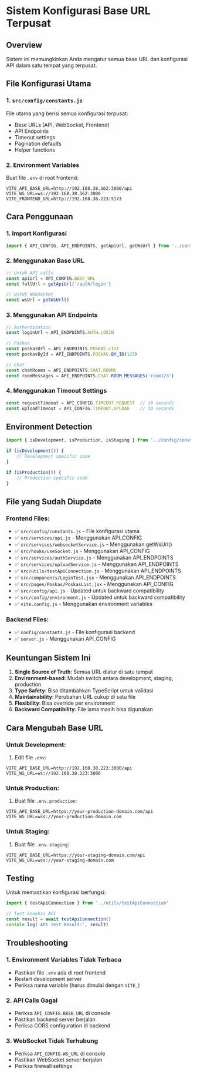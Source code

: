 # Sistem Konfigurasi Base URL Terpusat

## Overview
Sistem ini memungkinkan Anda mengatur semua base URL dan konfigurasi API dalam satu tempat yang terpusat.

## File Konfigurasi Utama

### 1. `src/config/constants.js`
File utama yang berisi semua konfigurasi terpusat:
- Base URLs (API, WebSocket, Frontend)
- API Endpoints
- Timeout settings
- Pagination defaults
- Helper functions

### 2. Environment Variables
Buat file `.env` di root frontend:
```env
VITE_API_BASE_URL=http://192.168.38.162:3000/api
VITE_WS_URL=ws://192.168.38.162:3000
VITE_FRONTEND_URL=http://192.168.38.223:5173
```

## Cara Penggunaan

### 1. Import Konfigurasi
```javascript
import { API_CONFIG, API_ENDPOINTS, getApiUrl, getWsUrl } from '../config/constants'
```

### 2. Menggunakan Base URL
```javascript
// Untuk API calls
const apiUrl = API_CONFIG.BASE_URL
const fullUrl = getApiUrl('/auth/login')

// Untuk WebSocket
const wsUrl = getWsUrl()
```

### 3. Menggunakan API Endpoints
```javascript
// Authentication
const loginUrl = API_ENDPOINTS.AUTH.LOGIN

// Poskas
const poskasUrl = API_ENDPOINTS.POSKAS.LIST
const poskasById = API_ENDPOINTS.POSKAS.BY_ID(123)

// Chat
const chatRooms = API_ENDPOINTS.CHAT.ROOMS
const roomMessages = API_ENDPOINTS.CHAT.ROOM_MESSAGES('room123')
```

### 4. Menggunakan Timeout Settings
```javascript
const requestTimeout = API_CONFIG.TIMEOUT.REQUEST  // 10 seconds
const uploadTimeout = API_CONFIG.TIMEOUT.UPLOAD    // 30 seconds
```

## Environment Detection

```javascript
import { isDevelopment, isProduction, isStaging } from '../config/constants'

if (isDevelopment()) {
    // Development specific code
}

if (isProduction()) {
    // Production specific code
}
```

## File yang Sudah Diupdate

### Frontend Files:
- ✅ `src/config/constants.js` - File konfigurasi utama
- ✅ `src/services/api.js` - Menggunakan API_CONFIG
- ✅ `src/services/websocketService.js` - Menggunakan getWsUrl()
- ✅ `src/hooks/useSocket.js` - Menggunakan API_CONFIG
- ✅ `src/services/authService.js` - Menggunakan API_ENDPOINTS
- ✅ `src/services/uploadService.js` - Menggunakan API_ENDPOINTS
- ✅ `src/utils/testApiConnection.js` - Menggunakan API_ENDPOINTS
- ✅ `src/components/LoginTest.jsx` - Menggunakan API_ENDPOINTS
- ✅ `src/pages/Poskas/PoskasList.jsx` - Menggunakan API_CONFIG
- ✅ `src/config/api.js` - Updated untuk backward compatibility
- ✅ `src/config/environment.js` - Updated untuk backward compatibility
- ✅ `vite.config.js` - Menggunakan environment variables

### Backend Files:
- ✅ `config/constants.js` - File konfigurasi backend
- ✅ `server.js` - Menggunakan API_CONFIG

## Keuntungan Sistem Ini

1. **Single Source of Truth**: Semua URL diatur di satu tempat
2. **Environment-based**: Mudah switch antara development, staging, production
3. **Type Safety**: Bisa ditambahkan TypeScript untuk validasi
4. **Maintainability**: Perubahan URL cukup di satu file
5. **Flexibility**: Bisa override per environment
6. **Backward Compatibility**: File lama masih bisa digunakan

## Cara Mengubah Base URL

### Untuk Development:
1. Edit file `.env`:
```env
VITE_API_BASE_URL=http://192.168.38.223:3000/api
VITE_WS_URL=ws://192.168.38.223:3000
```

### Untuk Production:
1. Buat file `.env.production`:
```env
VITE_API_BASE_URL=https://your-production-domain.com/api
VITE_WS_URL=wss://your-production-domain.com
```

### Untuk Staging:
1. Buat file `.env.staging`:
```env
VITE_API_BASE_URL=https://your-staging-domain.com/api
VITE_WS_URL=wss://your-staging-domain.com
```

## Testing

Untuk memastikan konfigurasi berfungsi:

```javascript
import { testApiConnection } from '../utils/testApiConnection'

// Test koneksi API
const result = await testApiConnection()
console.log('API Test Result:', result)
```

## Troubleshooting

### 1. Environment Variables Tidak Terbaca
- Pastikan file `.env` ada di root frontend
- Restart development server
- Periksa nama variable (harus dimulai dengan `VITE_`)

### 2. API Calls Gagal
- Periksa `API_CONFIG.BASE_URL` di console
- Pastikan backend server berjalan
- Periksa CORS configuration di backend

### 3. WebSocket Tidak Terhubung
- Periksa `API_CONFIG.WS_URL` di console
- Pastikan WebSocket server berjalan
- Periksa firewall settings 